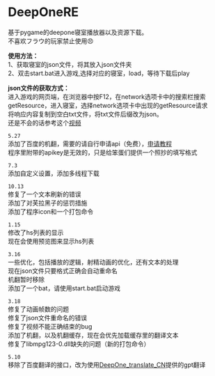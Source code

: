 # DeepOneRE  

基于pygame的deepone寝室播放器以及资源下载。  
不喜欢フラウ的玩家禁止使用😠

**使用方法：**  
1、获取寝室的json文件，将其放入json文件夹  
2、双击start.bat进入游戏,选择对应的寝室，load，等待下载后play  

**json文件的获取方式：**  
进入游戏的网页端，在浏览器中按F12，在network选项卡中的搜索栏搜索getResource，进入寝室，选择network选项卡中出现的getResource请求  
将响应内容复制到空白txt文件，将txt文件后缀改为json。  
还是不会的话参考这个[视频](https://www.bilibili.com/video/BV1oC4y1z75d/)

`5.27`  
添加了百度的机翻，需要的请自行申请api（免费），[申请教程](https://docs2.ayano.top/#/4.0/basic/translate?id=%e7%99%be%e5%ba%a6%e7%bf%bb%e8%af%91%e6%8e%a5%e5%8f%a3)  
程序里附带的apikey是无效的，只是给笨蛋们提供一个照抄的填写格式

`7.3`  
添加自定义设置，添加多线程下载  

`10.13`  
修复了一个文本刷新的错误  
添加了对芙拉黑子的惩罚措施  
添加了程序icon和一个打包命令

`1.15`  
修改了hs列表的显示  
现在会使用预览图来显示hs列表  

`3.16`  
一些优化，包括播放的逻辑，射精动画的优化，还有文本的处理  
现在json文件只要格式正确会自动重命名  
机翻暂时移除  
添加了一个bat，请使用start.bat启动游戏  

`3.18`  
修复了动画帧数的问题  
修复了json文件重命名的错误  
修复了视频不能正确结束的bug  
添加了机翻，以及机翻缓存，现在会优先加载缓存里的翻译文本  
修复了libmpg123-0.dll缺失的问题（新的打包命令）  

`5.10`  
移除了百度翻译的接口，改为使用[DeepOne_translate_CN](https://github.com/Lisanjin/DeepOne_translate_CN)提供的gpt翻译  

